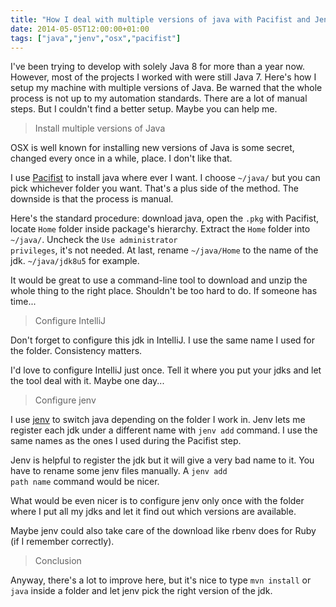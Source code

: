 ```yaml
---
title: "How I deal with multiple versions of java with Pacifist and Jenv"
date: 2014-05-05T12:00:00+01:00
tags: ["java","jenv","osx","pacifist"]
---
```


I've been trying to develop with solely Java 8 for more than a year now. However, most of the projects I worked with were still Java 7. Here's how I setup my machine with multiple versions of Java. Be warned that the whole process is not up to my automation standards. There are a lot of manual steps. But I couldn't find a better setup. Maybe you can help me.

<blockquote>
  Install multiple versions of Java
</blockquote>

OSX is well known for installing new versions of Java is some secret, changed every once in a while, place. I don't like that.

I use <a href="http://www.charlessoft.com/">Pacifist</a> to install java where ever I want. I choose <code>~/java/</code> but you can pick whichever folder you want. That's a plus side of the method. The downside is that the process is manual.

Here's the standard procedure: download java, open the <code>.pkg</code> with Pacifist, locate <code>Home</code> folder inside package's hierarchy. Extract the <code>Home</code> folder into <code>~/java/</code>. Uncheck the <code>Use administrator privileges</code>, it's not needed. At last, rename <code>~/java/Home</code> to the name of the jdk. <code>~/java/jdk8u5</code> for example.

It would be great to use a command-line tool to download and unzip the whole thing to the right place. Shouldn't be too hard to do. If someone has time...

<blockquote>
  Configure IntelliJ
</blockquote>

Don't forget to configure this jdk in IntelliJ. I use the same name I used for the folder. Consistency matters.

I'd love to configure IntelliJ just once. Tell it where you put your jdks and let the tool deal with it. Maybe one day...

<blockquote>
  Configure jenv
</blockquote>

I use <a href="https://github.com/gcuisinier/jenv">jenv</a> to switch java depending on the folder I work in. Jenv lets me register each jdk under a different name with <code>jenv add</code> command. I use the same names as the ones I used during the Pacifist step.

Jenv is helpful to register the jdk but it will give a very bad name to it. You have to rename some jenv files manually. A <code>jenv add path name</code> command would be nicer.

What would be even nicer is to configure jenv only once with the folder where I put all my jdks and let it find out which versions are available.

Maybe jenv could also take care of the download like rbenv does for Ruby (if I remember correctly).

<blockquote>
  Conclusion
</blockquote>

Anyway, there's a lot to improve here, but it's nice to type <code>mvn install</code> or <code>java</code> inside a folder and let jenv pick the right version of the jdk.
